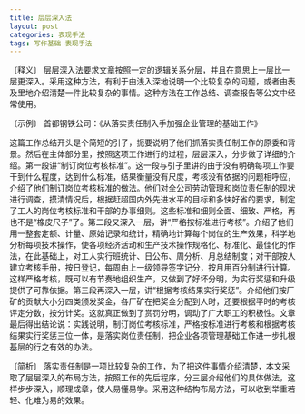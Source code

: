 ```yaml
---
title: 层层深入法
layout: post
categories: 表现手法
tags: 写作基础 表现手法
---
```


〔释义〕 层层深入法要求文章按照一定的逻辑关系分层，并且在意思上一层比一层更深入。采用这种方法，有利于由浅入深地说明一个比较复杂的问题，或者由表及里地介绍清楚一件比较复杂的事情。这种方法在工作总结、调查报告等公文中经常使用。

〔示例〕 首都钢铁公司：《从落实责任制入手加强企业管理的基础工作》

这篇工作总结开头是个简短的引子，扼要说明了他们抓落实责任制工作的原委和背景。然后在主体部分里，按照这项工作进行的过程，层层深入，分步做了详细的介绍。第一段讲“制订岗位考核标准”。这一段与引子里讲的由于没有明确每项工作要干到什么程度，达到什么标准，结果衡量没有尺度，考核没有依据的问题相呼应，介绍了他们制订岗位考核标准的做法。他们对全公司劳动管理和岗位责任制的现状进行调查，摸清情况后，根据赶超国内外先进水平的目标和多快好省的要求，制定了工人的岗位考核标准和干部的办事细则。这些标准和细则全面、细致、严格，再也不是“橡皮尺子”了。第二段又深入一层，讲“严格按标准进行考核”。介绍了他们用一整套定额、计量、原始记录和统计，精确地计算每个岗位的生产效果，科学地分析每项技术操作，使各项经济活动和生产技术操作规格化、标准化、最佳化的作法，在此基础上，对工人实行班统计、日公布、周分析、月总结制度；对干部按人建立考核手册，按日登记，每周由上一级领导签字记分，按月用百分制进行计算。这样严格考核，既可以有节奏地组织生产，又做到了好坏分明，为实行奖惩和升级提供了可靠依据。第三段再深入一层，讲“根据考核结果实行奖惩”。介绍他们按厂矿的贡献大小分四类颁发奖金，各厂矿在把奖金分配到人时，还要根据平时的考核评定分数，按分计奖。这就真正做到了赏罚分明，调动了广大职工的积极性。文章最后得出结论说：实践说明，制订岗位考核标准，严格按标准进行考核和根据考核结果实行奖惩三位一体，是落实岗位责任制，把企业各项管理基础工作进一步扎根基层的行之有效的办法。

〔简析〕 落实责任制是一项比较复杂的工作，为了把这件事情介绍清楚，本文采取了层层深入的布局方法，按照工作的先后程序，分三层介绍他们的具体做法，这样步步深入，顺理成章，使人易懂易学。采用这种结构布局方法，可以收到举重若轻、化难为易的效果。 